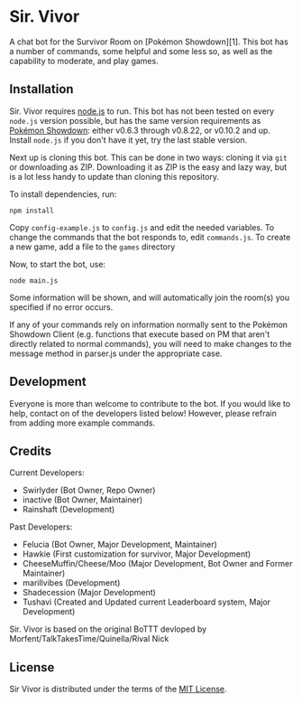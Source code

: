 Sir. Vivor
====================

A chat bot for the Survivor Room on [Pokémon Showdown][1]. This bot has a number of commands, some helpful and some less so, as well as the capability to moderate, and play games. 


Installation
------------

Sir. Vivor requires [node.js][2] to run.
This bot has not been tested on every `node.js` version possible, but has the same version requirements as [Pokémon Showdown][3]: either v0.6.3 through v0.8.22, or v0.10.2 and up.
Install `node.js` if you don't have it yet, try the last stable version.

Next up is cloning this bot. This can be done in two ways: cloning it via `git` or downloading as ZIP.
Downloading it as ZIP is the easy and lazy way, but is a lot less handy to update than cloning this repository.

To install dependencies, run:

    npm install

Copy `config-example.js` to `config.js` and edit the needed variables.
To change the commands that the bot responds to, edit `commands.js`.
To create a new game, add a file to the `games` directory

Now, to start the bot, use:

    node main.js

Some information will be shown, and will automatically join the room(s) you specified if no error occurs.

  [2]: http://nodejs.org/
  [3]: https://github.com/Zarel/Pokemon-Showdown

If any of your commands rely on information normally sent to the Pokémon Showdown Client (e.g. functions that execute based on PM that aren't directly related to normal commands), you will need to make changes to the message method in parser.js under the appropriate case.

Development
-----------
Everyone is more than welcome to contribute to the bot. 
If you would like to help, contact on of the developers listed below!
However, please refrain from adding more example commands.

Credits
-------
Current Developers:
- Swirlyder (Bot Owner, Repo Owner)
- inactive (Bot Owner, Maintainer)
- Rainshaft (Development)
     
 Past Developers:
- Felucia (Bot Owner, Major Development, Maintainer)
- Hawkie (First customization for survivor, Major Development)
- CheeseMuffin/Cheese/Moo (Major Development, Bot Owner and Former Maintainer)
- marillvibes (Development)
- Shadecession (Major Development)
- Tushavi (Created and Updated current Leaderboard system, Major Development)
   
 Sir. Vivor is based on the original BoTTT devloped by Morfent/TalkTakesTime/Quinella/Rival Nick

License
-------

Sir Vivor is distributed under the terms of the [MIT License][5].

  [5]: https://github.com/Swirlyder/I-m-a-sirvivor/blob/master/workspace%20sir%20vivor/README.md
